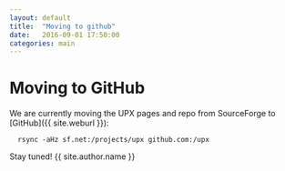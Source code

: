 ```yaml
---
layout: default
title:  "Moving to github"
date:   2016-09-01 17:50:00
categories: main
---
```


Moving to GitHub
================

We are currently moving the UPX pages and repo from SourceForge to [GitHub]({{ site.weburl }}):

```
  rsync -aHz sf.net:/projects/upx github.com:/upx
```

Stay tuned!
{{ site.author.name }}
